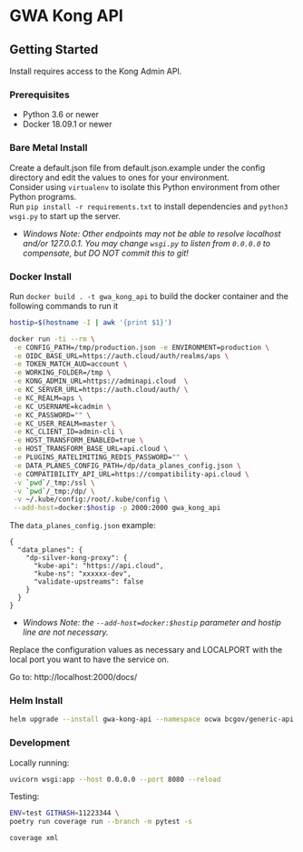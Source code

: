 # GWA Kong API

## Getting Started

Install requires access to the Kong Admin API.

### Prerequisites

- Python 3.6 or newer
- Docker 18.09.1 or newer

### Bare Metal Install

Create a default.json file from default.json.example under the config directory and edit the values to ones for your environment.  
Consider using `virtualenv` to isolate this Python environment from other Python programs.  
Run `pip install -r requirements.txt` to install dependencies and `python3 wsgi.py` to start up the server.

- _Windows Note: Other endpoints may not be able to resolve localhost and/or 127.0.0.1. You may change `wsgi.py` to listen from `0.0.0.0` to compensate, but DO NOT commit this to git!_

### Docker Install

Run `docker build . -t gwa_kong_api` to build the docker container and the following commands to run it

```sh
hostip=$(hostname -I | awk '{print $1}')

docker run -ti --rm \
 -e CONFIG_PATH=/tmp/production.json -e ENVIRONMENT=production \
 -e OIDC_BASE_URL=https://auth.cloud/auth/realms/aps \
 -e TOKEN_MATCH_AUD=account \
 -e WORKING_FOLDER=/tmp \
 -e KONG_ADMIN_URL=https://adminapi.cloud  \
 -e KC_SERVER_URL=https://auth.cloud/auth/ \
 -e KC_REALM=aps \
 -e KC_USERNAME=kcadmin \
 -e KC_PASSWORD="" \
 -e KC_USER_REALM=master \
 -e KC_CLIENT_ID=admin-cli \
 -e HOST_TRANSFORM_ENABLED=true \
 -e HOST_TRANSFORM_BASE_URL=api.cloud \
 -e PLUGINS_RATELIMITING_REDIS_PASSWORD="" \
 -e DATA_PLANES_CONFIG_PATH=/dp/data_planes_config.json \
 -e COMPATIBILITY_API_URL=https://compatibility-api.cloud \
 -v `pwd`/_tmp:/ssl \
 -v `pwd`/_tmp:/dp/ \
 -v ~/.kube/config:/root/.kube/config \
 --add-host=docker:$hostip -p 2000:2000 gwa_kong_api
```

The `data_planes_config.json` example:

```
{
  "data_planes": {
    "dp-silver-kong-proxy": {
      "kube-api": "https://api.cloud",
      "kube-ns": "xxxxxx-dev",
      "validate-upstreams": false
    }
  }
}
```

- _Windows Note: the `--add-host=docker:$hostip` parameter and hostip line are not necessary._

Replace the configuration values as necessary and LOCALPORT with the local port you want to have the service on.

Go to: http://localhost:2000/docs/

### Helm Install

```sh
helm upgrade --install gwa-kong-api --namespace ocwa bcgov/generic-api
```

### Development

Locally running:

```sh
uvicorn wsgi:app --host 0.0.0.0 --port 8080 --reload
```

Testing:

```sh
ENV=test GITHASH=11223344 \
poetry run coverage run --branch -m pytest -s

coverage xml
```
